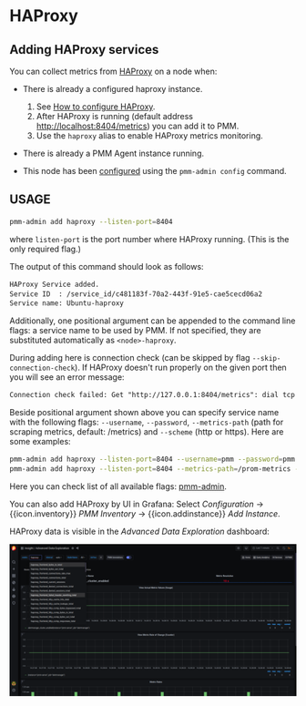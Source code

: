 # HAProxy

## Adding HAProxy services

You can collect metrics from [HAProxy](https://www.haproxy.com/) on a node when:

- There is already a configured haproxy instance.

  1. See [How to configure HAProxy](https://www.haproxy.com/blog/haproxy-exposes-a-prometheus-metrics-endpoint).
  2. After HAProxy is running (default address <http://localhost:8404/metrics>) you can add it to PMM.
  3. Use the `haproxy` alias to enable HAProxy metrics monitoring.

- There is already a PMM Agent instance running.

- This node has been [configured](index.md) using the `pmm-admin config` command.

## USAGE

```sh
pmm-admin add haproxy --listen-port=8404
```

where `listen-port` is the port number where HAProxy running. (This is the only required flag.)

The output of this command should look as follows:

```txt
HAProxy Service added.
Service ID  : /service_id/c481183f-70a2-443f-91e5-cae5cecd06a2
Service name: Ubuntu-haproxy
```

Additionally, one positional argument can be appended to the command line flags: a service name to be used by PMM. If not specified, they are substituted automatically as `<node>-haproxy`.

During adding here is connection check (can be skipped by flag `--skip-connection-check`). If HAProxy doesn't run properly on the given port then you will see an error message:

```txt
Connection check failed: Get "http://127.0.0.1:8404/metrics": dial tcp 127.0.0.1:8404: connect: connection refused.
```

Beside positional argument shown above you can specify service name  with the following flags: `--username`, `--password`, `--metrics-path` (path for scraping metrics, default: /metrics) and `--scheme` (http or https). Here are some examples:

```sh
pmm-admin add haproxy --listen-port=8404 --username=pmm --password=pmm new-haproxy
pmm-admin add haproxy --listen-port=8404 --metrics-path=/prom-metrics --scheme=https
```

Here you can check list of all available flags: [pmm-admin](../../details/commands/pmm-admin.md).

You can also add HAProxy by UI in Grafana: Select <i class="uil uil-cog"></i> *Configuration* → {{icon.inventory}} *PMM Inventory* → {{icon.addinstance}} *Add Instance*.

HAProxy data is visible in the *Advanced Data Exploration* dashboard:

![!](../../_images/PMM_Advanced_Data_Exploration_HAProxy.png)
